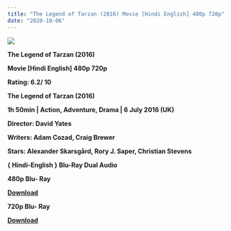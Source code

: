 ```yaml
---
title: "The Legend of Tarzan (2016) Movie [Hindi English] 480p 720p"
date: "2020-10-06"
---
```


[**![](https://1.bp.blogspot.com/-QJtUp7p3_NY/XuB8lEWr5aI/AAAAAAAAC4k/w-rkFPfoMP4bZQquVjJK-VuZ5HaayU4kQCLcBGAsYHQ/s1600/tarzanmovi.jpg)**](https://1.bp.blogspot.com/-QJtUp7p3_NY/XuB8lEWr5aI/AAAAAAAAC4k/w-rkFPfoMP4bZQquVjJK-VuZ5HaayU4kQCLcBGAsYHQ/s1600/tarzanmovi.jpg)

**The Legend of Tarzan (2016)**

**Movie \[Hindi English\] 480p 720p** 

**Rating: 6.2/ 10** 

**The Legend of Tarzan (2016)**

**1h 50min | Action, Adventure, Drama | 6 July 2016 (UK)**

**Director: David Yates**

**Writers: Adam Cozad, Craig Brewer**

**Stars: Alexander Skarsgård, Rory J. Saper, Christian Stevens**

 **{ Hindi-English } Blu-Ray Dual Audio**

**480p Blu- Ray**

**[Download](http://firebaselink.xyz/7094)** 

**720p Blu- Ray**

[**Download**](http://firebaselink.xyz/7095)
